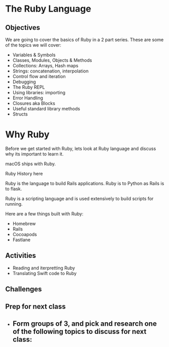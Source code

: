 # The Ruby Language

## Objectives

We are going to cover the basics of Ruby in a 2 part series. These are some of the topics we will cover:

- Variables & Symbols
- Classes, Modules, Objects & Methods
- Collections: Arrays, Hash maps
- Strings: concatenation, interpolation
- Control flow and iteration
- Debugging
- The Ruby REPL
- Using libraries: importing
- Error Handling
- Closures aka Blocks
- Useful standard library methods
- Structs

# Why Ruby

Before we get started with Ruby, lets look at Ruby language and discuss why its important to learn it.

macOS ships with Ruby.

Ruby History here

Ruby is the language to build Rails applications. Ruby is to Python as Rails is to flask.

Ruby is a scripting language and is used extensively to build scripts for running.

Here are a few things built with Ruby:

- Homebrew
- Rails
- Cocoapods
- Fastlane

## Activities

- Reading and iterpretting Ruby
- Translating Swift code to Ruby

## Challenges


## Prep for next class

- Form groups of 3, and pick and research one of the following topics to discuss for next class:
  -
